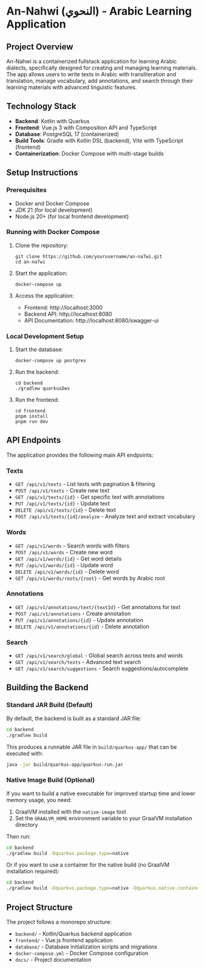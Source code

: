 # An-Nahwi (النحوي) - Arabic Learning Application

## Project Overview

An-Nahwi is a containerized fullstack application for learning Arabic dialects, specifically designed for creating and managing learning materials. The app allows users to write texts in Arabic with transliteration and translation, manage vocabulary, add annotations, and search through their learning materials with advanced linguistic features.

## Technology Stack

- **Backend**: Kotlin with Quarkus 
- **Frontend**: Vue.js 3 with Composition API and TypeScript
- **Database**: PostgreSQL 17 (containerized)
- **Build Tools**: Gradle with Kotlin DSL (backend), Vite with TypeScript (frontend)
- **Containerization**: Docker Compose with multi-stage builds

## Setup Instructions

### Prerequisites

- Docker and Docker Compose
- JDK 21 (for local development)
- Node.js 20+ (for local frontend development)

### Running with Docker Compose

1. Clone the repository:
   ```
   git clone https://github.com/yourusername/an-na7wi.git
   cd an-na7wi
   ```

2. Start the application:
   ```
   docker-compose up
   ```

3. Access the application:
   - Frontend: http://localhost:3000
   - Backend API: http://localhost:8080
   - API Documentation: http://localhost:8080/swagger-ui

### Local Development Setup

1. Start the database:
   ```
   docker-compose up postgres
   ```

2. Run the backend:
   ```
   cd backend
   ./gradlew quarkusDev
   ```

3. Run the frontend:
   ```
   cd frontend
   pnpm install
   pnpm run dev
   ```

## API Endpoints

The application provides the following main API endpoints:

### Texts
- `GET /api/v1/texts` - List texts with pagination & filtering
- `POST /api/v1/texts` - Create new text
- `GET /api/v1/texts/{id}` - Get specific text with annotations
- `PUT /api/v1/texts/{id}` - Update text
- `DELETE /api/v1/texts/{id}` - Delete text
- `POST /api/v1/texts/{id}/analyze` - Analyze text and extract vocabulary

### Words
- `GET /api/v1/words` - Search words with filters
- `POST /api/v1/words` - Create new word
- `GET /api/v1/words/{id}` - Get word details
- `PUT /api/v1/words/{id}` - Update word
- `DELETE /api/v1/words/{id}` - Delete word
- `GET /api/v1/words/roots/{root}` - Get words by Arabic root

### Annotations
- `GET /api/v1/annotations/text/{textId}` - Get annotations for text
- `POST /api/v1/annotations` - Create annotation
- `PUT /api/v1/annotations/{id}` - Update annotation
- `DELETE /api/v1/annotations/{id}` - Delete annotation

### Search
- `GET /api/v1/search/global` - Global search across texts and words
- `GET /api/v1/search/texts` - Advanced text search
- `GET /api/v1/search/suggestions` - Search suggestions/autocomplete

## Building the Backend

### Standard JAR Build (Default)

By default, the backend is built as a standard JAR file:

```bash
cd backend
./gradlew build
```

This produces a runnable JAR file in `build/quarkus-app/` that can be executed with:

```bash
java -jar build/quarkus-app/quarkus-run.jar
```

### Native Image Build (Optional)

If you want to build a native executable for improved startup time and lower memory usage, you need:

1. GraalVM installed with the `native-image` tool
2. Set the `GRAALVM_HOME` environment variable to your GraalVM installation directory

Then run:

```bash
cd backend
./gradlew build -Dquarkus.package.type=native
```

Or if you want to use a container for the native build (no GraalVM installation required):

```bash
cd backend
./gradlew build -Dquarkus.package.type=native -Dquarkus.native.container-build=true
```

## Project Structure

The project follows a monorepo structure:

- `backend/` - Kotlin/Quarkus backend application
- `frontend/` - Vue.js frontend application
- `database/` - Database initialization scripts and migrations
- `docker-compose.yml` - Docker Compose configuration
- `docs/` - Project documentation
